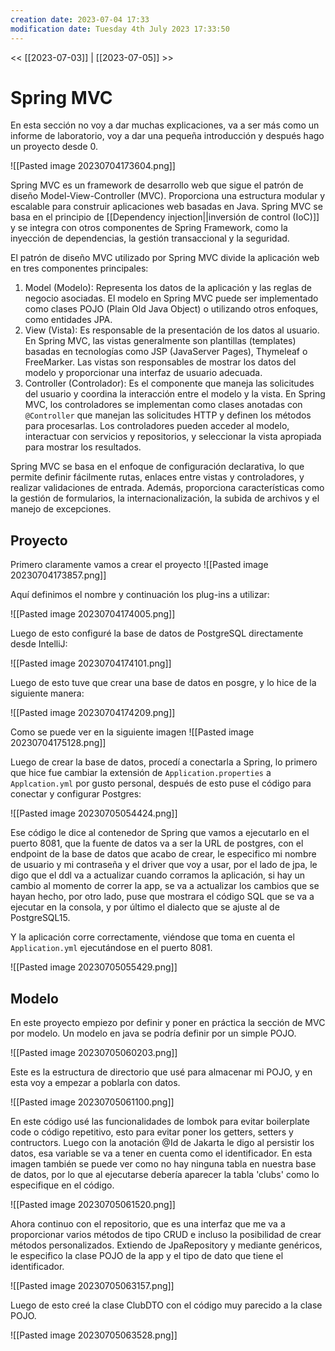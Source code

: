 ```yaml
---
creation date: 2023-07-04 17:33
modification date: Tuesday 4th July 2023 17:33:50
---
```


<< [[2023-07-03]] | [[2023-07-05]] >>

# Spring MVC

En esta sección no voy a dar muchas explicaciones, va a ser más como un informe de laboratorio, voy a dar una pequeña introducción y después hago un proyecto desde 0.



![[Pasted image 20230704173604.png]]


Spring MVC es un framework de desarrollo web que sigue el patrón de diseño Model-View-Controller (MVC). Proporciona una estructura modular y escalable para construir aplicaciones web basadas en Java. Spring MVC se basa en el principio de [[Dependency injection||inversión de control (IoC)]] y se integra con otros componentes de Spring Framework, como la inyección de dependencias, la gestión transaccional y la seguridad.

El patrón de diseño MVC utilizado por Spring MVC divide la aplicación web en tres componentes principales:

1. Model (Modelo): Representa los datos de la aplicación y las reglas de negocio asociadas. El modelo en Spring MVC puede ser implementado como clases POJO (Plain Old Java Object) o utilizando otros enfoques, como entidades JPA.
2. View (Vista): Es responsable de la presentación de los datos al usuario. En Spring MVC, las vistas generalmente son plantillas (templates) basadas en tecnologías como JSP (JavaServer Pages), Thymeleaf o FreeMarker. Las vistas son responsables de mostrar los datos del modelo y proporcionar una interfaz de usuario adecuada.  
3. Controller (Controlador): Es el componente que maneja las solicitudes del usuario y coordina la interacción entre el modelo y la vista. En Spring MVC, los controladores se implementan como clases anotadas con `@Controller` que manejan las solicitudes HTTP y definen los métodos para procesarlas. Los controladores pueden acceder al modelo, interactuar con servicios y repositorios, y seleccionar la vista apropiada para mostrar los resultados.

Spring MVC se basa en el enfoque de configuración declarativa, lo que permite definir fácilmente rutas, enlaces entre vistas y controladores, y realizar validaciones de entrada. Además, proporciona características como la gestión de formularios, la internacionalización, la subida de archivos y el manejo de excepciones.

## Proyecto

Primero claramente vamos a crear el proyecto
![[Pasted image 20230704173857.png]]

Aquí definimos el nombre y continuación los plug-ins a utilizar:

![[Pasted image 20230704174005.png]]

Luego de esto configuré la base de datos de PostgreSQL directamente desde IntelliJ:

![[Pasted image 20230704174101.png]]

Luego de esto tuve que crear una base de datos en posgre, y lo hice de la siguiente manera:

![[Pasted image 20230704174209.png]]

Como se puede ver en la siguiente imagen
![[Pasted image 20230704175128.png]]

Luego de crear la base de datos, procedí a conectarla a Spring, lo primero que hice fue cambiar la extensión de `Application.properties` a `Applcation.yml` por gusto personal, después de esto puse el código para conectar y configurar Postgres:

![[Pasted image 20230705054424.png]]

Ese código le dice al contenedor de Spring que vamos a ejecutarlo en el puerto 8081, que la fuente de datos va a ser la URL de postgres, con el endpoint de la base de datos que acabo de crear, le especifico mi nombre de usuario y mi contraseña y el driver que voy a usar, por el lado de jpa, le digo que el ddl va a actualizar cuando corramos la aplicación, si hay un cambio al momento de correr la app, se va a actualizar los cambios que se hayan hecho, por otro lado, puse que mostrara el código SQL que se va a ejecutar en la consola, y por último el dialecto que se ajuste al de PostgreSQL15.

Y la aplicación corre correctamente, viéndose que toma en cuenta el `Application.yml` ejecutándose en el puerto 8081.

![[Pasted image 20230705055429.png]]

## Modelo

En este proyecto empiezo por definir y poner en práctica la sección de MVC por modelo. Un modelo en java se podría definir por un simple POJO.

![[Pasted image 20230705060203.png]]

Este es la estructura de directorio que usé para almacenar mi POJO, y en esta voy a empezar a poblarla con datos.

![[Pasted image 20230705061100.png]]

En este código usé las funcionalidades de lombok para evitar boilerplate code o código repetitivo, esto para evitar poner los getters, setters y contructors. Luego con la anotación @Id de Jakarta le digo al persistir los datos, esa variable se va a tener en cuenta como el identificador. En esta imagen también se puede ver como no hay ninguna tabla en nuestra base de datos, por lo que al ejecutarse debería aparecer la tabla 'clubs' como lo especifique en el código.

![[Pasted image 20230705061520.png]]

Ahora continuo con el repositorio, que es una interfaz que me va a proporcionar varios métodos de tipo CRUD e incluso la posibilidad de crear métodos personalizados. Extiendo de JpaRepository y mediante genéricos, le especifico la clase POJO de la app y el tipo de dato que tiene el identificador.

![[Pasted image 20230705063157.png]]

Luego de esto creé la clase ClubDTO con el código muy parecido a la clase POJO. 

![[Pasted image 20230705063528.png]]




